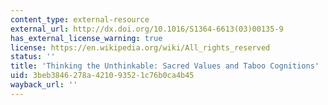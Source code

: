 ```yaml
---
content_type: external-resource
external_url: http://dx.doi.org/10.1016/S1364-6613(03)00135-9
has_external_license_warning: true
license: https://en.wikipedia.org/wiki/All_rights_reserved
status: ''
title: 'Thinking the Unthinkable: Sacred Values and Taboo Cognitions'
uid: 3beb3846-278a-4210-9352-1c76b0ca4b45
wayback_url: ''
---
```

